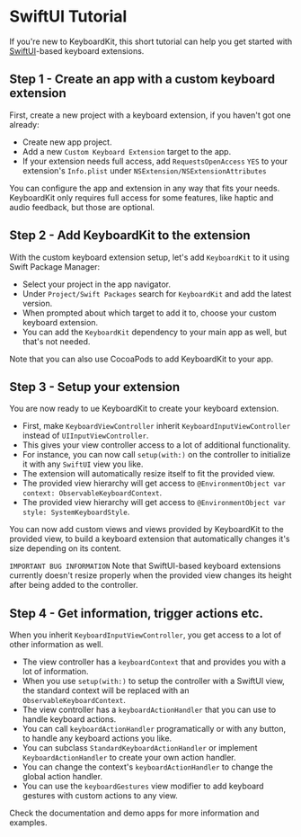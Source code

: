# SwiftUI Tutorial

If you're new to KeyboardKit, this short tutorial can help you get started with [SwiftUI][SwiftUI]-based keyboard extensions.


## Step 1 - Create an app with a custom keyboard extension

First, create a new project with a keyboard extension, if you haven't got one already:

* Create new app project.
* Add a new `Custom Keyboard Extension` target to the app.
* If your extension needs full access, add `RequestsOpenAccess` `YES` to your extension's `Info.plist` under `NSExtension/NSExtensionAttributes`

You can configure the app and extension in any way that fits your needs. KeyboardKit only requires full access for some features, like haptic and audio feedback, but those are optional.


## Step 2 - Add KeyboardKit to the extension

With the custom keyboard extension setup, let's add `KeyboardKit` to it using Swift Package Manager: 

* Select your project in the app navigator.
* Under `Project/Swift Packages` search for `KeyboardKit` and add the latest version.
* When prompted about which target to add it to, choose your custom keyboard extension.
* You can add the `KeyboardKit` dependency to your main app as well, but that's not needed.

Note that you can also use CocoaPods to add KeyboardKit to your app.


## Step 3 - Setup your extension

You are now ready to ue KeyboardKit to create your keyboard extension.

* First, make `KeyboardViewController` inherit `KeyboardInputViewController` instead of `UIInputViewController`.
* This gives your view controller access to a lot of additional functionality.
* For instance, you can now call `setup(with:)` on the controller to initialize it with any `SwiftUI` view you like.
* The extension will automatically resize itself to fit the provided view.
* The provided view hierarchy will get access to `@EnvironmentObject var context: ObservableKeyboardContext`.
* The provided view hierarchy will get access to `@EnvironmentObject var style: SystemKeyboardStyle`.

You can now add custom views and views provided by KeyboardKit to the provided view, to build a keyboard extension that automatically changes it's size depending on its content.

`IMPORTANT BUG INFORMATION` Note that SwiftUI-based keyboard extensions currently doesn't resize properly when the provided view changes its height after being added to the controller.


## Step 4 - Get information, trigger actions etc.

When you inherit `KeyboardInputViewController`, you get access to a lot of other information as well. 

* The view controller has a `keyboardContext` that and provides you with a lot of information.
* When you use `setup(with:)` to setup the controller with a SwiftUI view, the standard context will be replaced with an `ObservableKeyboardContext`.  
* The view controller has a `keyboardActionHandler` that you can use to handle keyboard actions.
* You can call `keyboardActionHandler` programatically or with any button, to handle any keyboard actions you like.
* You can subclass `StandardKeyboardActionHandler` or implement `KeyboardActionHandler` to create your own action handler.
* You can change the context's `keyboardActionHandler` to change the global action handler.
* You can use the `keyboardGestures` view modifier to add keyboard gestures with custom actions to any view.  

Check the documentation and demo apps for more information and examples.


[SwiftUI]: https://github.com/danielsaidi/KeyboardKit/blob/master/Readmes/SwiftUI.md
